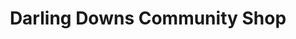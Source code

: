---
title: "Darling Downs Community Shop"
url: /clifton/darling-downs-community-shop/
shop: clothes
---